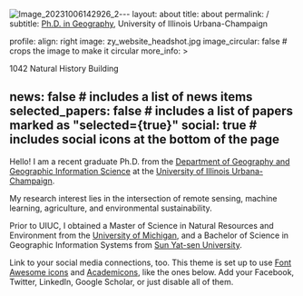 ![Image_20231006142926_2](https://github.com/zijunyangeo/zijunyangeo.github.io/assets/32804278/1325981b-34df-42e9-866d-1163a2962605)---
layout: about
title: about
permalink: /
subtitle: <a href='#'>Ph.D. in Geography</a>, University of Illinois Urbana-Champaign

profile:
  align: right
  image: zy_website_headshot.jpg
  image_circular: false # crops the image to make it circular
  more_info: >
    <p>1042 Natural History Building</p>

news: false # includes a list of news items
selected_papers: false # includes a list of papers marked as "selected={true}"
social: true # includes social icons at the bottom of the page
---

Hello! I am a recent graduate Ph.D. from the [Department of Geography and Geographic Information Science](https://ggis.illinois.edu/) at the [University of Illinois Urbana-Champaign](https://illinois.edu). 

My research interest lies in the intersection of remote sensing, machine learning, agriculture, and environmental sustainability. 

Prior to UIUC, I obtained a Master of Science in Natural Resources and Environment from the [University of Michigan](https://seas.umich.edu), and a Bachelor of Science in Geographic Information Systems from [Sun Yat-sen University](https://www.sysu.edu.cn/sysuen/).

Link to your social media connections, too. This theme is set up to use [Font Awesome icons](https://fontawesome.com/) and [Academicons](https://jpswalsh.github.io/academicons/), like the ones below. Add your Facebook, Twitter, LinkedIn, Google Scholar, or just disable all of them.
